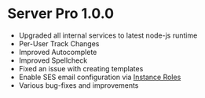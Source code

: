 # Server Pro 1.0.0

- Upgraded all internal services to latest node-js runtime
- Per-User Track Changes
- Improved Autocomplete
- Improved Spellcheck
- Fixed an issue with creating templates
- Enable SES email configuration via [Instance Roles](https://github.com/sharelatex/sharelatex/wiki/Configuring-SMTP-Email#aws-ses-with-instance-roles)
- Various bug-fixes and improvements
